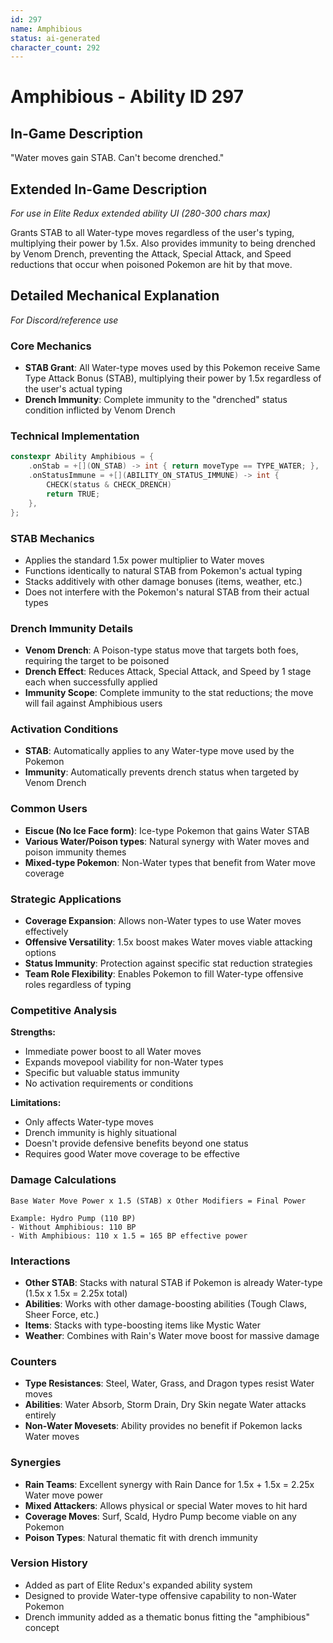 ```yaml
---
id: 297
name: Amphibious
status: ai-generated
character_count: 292
---
```


# Amphibious - Ability ID 297

## In-Game Description
"Water moves gain STAB. Can't become drenched."

## Extended In-Game Description
*For use in Elite Redux extended ability UI (280-300 chars max)*

Grants STAB to all Water-type moves regardless of the user's typing, multiplying their power by 1.5x. Also provides immunity to being drenched by Venom Drench, preventing the Attack, Special Attack, and Speed reductions that occur when poisoned Pokemon are hit by that move.

## Detailed Mechanical Explanation
*For Discord/reference use*

### Core Mechanics
- **STAB Grant**: All Water-type moves used by this Pokemon receive Same Type Attack Bonus (STAB), multiplying their power by 1.5x regardless of the user's actual typing
- **Drench Immunity**: Complete immunity to the "drenched" status condition inflicted by Venom Drench

### Technical Implementation
```cpp
constexpr Ability Amphibious = {
    .onStab = +[](ON_STAB) -> int { return moveType == TYPE_WATER; },
    .onStatusImmune = +[](ABILITY_ON_STATUS_IMMUNE) -> int {
        CHECK(status & CHECK_DRENCH)
        return TRUE;
    },
};
```

### STAB Mechanics
- Applies the standard 1.5x power multiplier to Water moves
- Functions identically to natural STAB from Pokemon's actual typing
- Stacks additively with other damage bonuses (items, weather, etc.)
- Does not interfere with the Pokemon's natural STAB from their actual types

### Drench Immunity Details
- **Venom Drench**: A Poison-type status move that targets both foes, requiring the target to be poisoned
- **Drench Effect**: Reduces Attack, Special Attack, and Speed by 1 stage each when successfully applied
- **Immunity Scope**: Complete immunity to the stat reductions; the move will fail against Amphibious users

### Activation Conditions
- **STAB**: Automatically applies to any Water-type move used by the Pokemon
- **Immunity**: Automatically prevents drench status when targeted by Venom Drench

### Common Users
- **Eiscue (No Ice Face form)**: Ice-type Pokemon that gains Water STAB
- **Various Water/Poison types**: Natural synergy with Water moves and poison immunity themes
- **Mixed-type Pokemon**: Non-Water types that benefit from Water move coverage

### Strategic Applications
- **Coverage Expansion**: Allows non-Water types to use Water moves effectively
- **Offensive Versatility**: 1.5x boost makes Water moves viable attacking options
- **Status Immunity**: Protection against specific stat reduction strategies
- **Team Role Flexibility**: Enables Pokemon to fill Water-type offensive roles regardless of typing

### Competitive Analysis
**Strengths:**
- Immediate power boost to all Water moves
- Expands movepool viability for non-Water types  
- Specific but valuable status immunity
- No activation requirements or conditions

**Limitations:**
- Only affects Water-type moves
- Drench immunity is highly situational
- Doesn't provide defensive benefits beyond one status
- Requires good Water move coverage to be effective

### Damage Calculations
```
Base Water Move Power x 1.5 (STAB) x Other Modifiers = Final Power

Example: Hydro Pump (110 BP)
- Without Amphibious: 110 BP
- With Amphibious: 110 x 1.5 = 165 BP effective power
```

### Interactions
- **Other STAB**: Stacks with natural STAB if Pokemon is already Water-type (1.5x x 1.5x = 2.25x total)
- **Abilities**: Works with other damage-boosting abilities (Tough Claws, Sheer Force, etc.)
- **Items**: Stacks with type-boosting items like Mystic Water
- **Weather**: Combines with Rain's Water move boost for massive damage

### Counters
- **Type Resistances**: Steel, Water, Grass, and Dragon types resist Water moves
- **Abilities**: Water Absorb, Storm Drain, Dry Skin negate Water attacks entirely
- **Non-Water Movesets**: Ability provides no benefit if Pokemon lacks Water moves

### Synergies
- **Rain Teams**: Excellent synergy with Rain Dance for 1.5x + 1.5x = 2.25x Water move power
- **Mixed Attackers**: Allows physical or special Water moves to hit hard
- **Coverage Moves**: Surf, Scald, Hydro Pump become viable on any Pokemon
- **Poison Types**: Natural thematic fit with drench immunity

### Version History
- Added as part of Elite Redux's expanded ability system
- Designed to provide Water-type offensive capability to non-Water Pokemon
- Drench immunity added as a thematic bonus fitting the "amphibious" concept